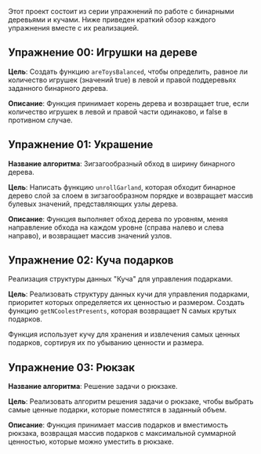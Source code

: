 Этот проект состоит из серии упражнений по работе с бинарными деревьями и кучами. Ниже приведен краткий обзор каждого упражнения вместе с их реализацией.

## Упражнение 00: Игрушки на дереве


**Цель**: Создать функцию `areToysBalanced`, чтобы определить, равное ли количество игрушек (значений true) в левой и правой поддеревьях заданного бинарного дерева.

**Описание**: Функция принимает корень дерева и возвращает true, если количество игрушек в левой и правой части одинаково, и false в противном случае.

## Упражнение 01: Украшение

**Название алгоритма**: Зигзагообразный обход в ширину бинарного дерева.

**Цель**: Написать функцию `unrollGarland`, которая обходит бинарное дерево слой за слоем в зигзагообразном порядке и возвращает массив булевых значений, представляющих узлы дерева.

**Описание**: Функция выполняет обход дерева по уровням, меняя направление обхода на каждом уровне (справа налево и слева направо), и возвращает массив значений узлов.

## Упражнение 02: Куча подарков

Реализация структуры данных "Куча" для управления подарками.

**Цель**: Реализовать структуру данных кучи для управления подарками, приоритет которых определяется их ценностью и размером. Создать функцию `getNCoolestPresents`, которая возвращает N самых крутых подарков.

Функция использует кучу для хранения и извлечения самых ценных подарков, сортируя их по убыванию ценности и размера.

## Упражнение 03: Рюкзак

**Название алгоритма**: Решение задачи о рюкзаке.

**Цель**: Реализовать алгоритм решения задачи о рюкзаке, чтобы выбрать самые ценные подарки, которые поместятся в заданный объем.

**Описание**: Функция принимает массив подарков и вместимость рюкзака, возвращая массив подарков с максимальной суммарной ценностью, которые можно уместить в рюкзаке.